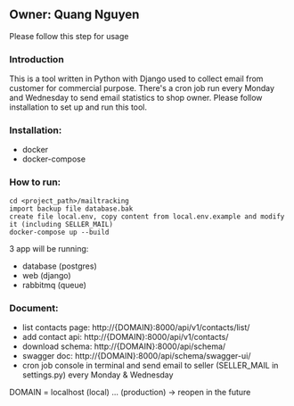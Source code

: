 ## Owner: Quang Nguyen

Please follow this step for usage

### Introduction
This is a tool written in Python with Django used to collect email from customer for commercial purpose. There's a cron job run every Monday and Wednesday to send email statistics to shop owner.
Please follow installation to set up and run this tool.

### Installation:

- docker
- docker-compose

### How to run:
```
cd <project_path>/mailtracking
import backup file database.bak
create file local.env, copy content from local.env.example and modify it (including SELLER_MAIL)
docker-compose up --build
```

3 app will be running:
- database (postgres)
- web (django)
- rabbitmq (queue)

### Document:
- list contacts page: http://{DOMAIN}:8000/api/v1/contacts/list/
- add contact api: http://{DOMAIN}:8000/api/v1/contacts/
- download schema: http://{DOMAIN}:8000/api/schema/
- swagger doc: http://{DOMAIN}:8000/api/schema/swagger-ui/
- cron job console in terminal and send email to seller (SELLER_MAIL in settings.py) every Monday & Wednesday

DOMAIN = localhost (local) 
         ... (production) -> reopen in the future

